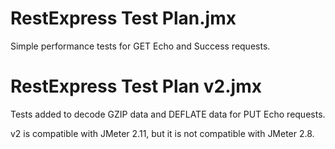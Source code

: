 RestExpress Test Plan.jmx
=========================

Simple performance tests for GET Echo and Success requests.

RestExpress Test Plan v2.jmx
============================

Tests added to decode GZIP data and DEFLATE data for PUT Echo requests.

v2 is compatible with JMeter  2.11, but it is not compatible with JMeter 2.8.